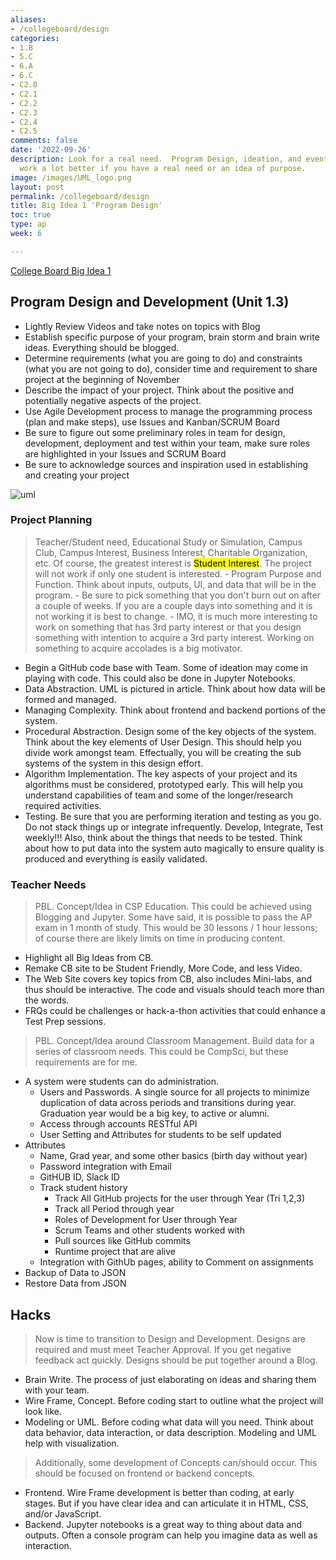 ```yaml
---
aliases:
- /collegeboard/design
categories:
- 1.B
- 5.C
- 6.A
- 6.C
- C2.0
- C2.1
- C2.2
- C2.3
- C2.4
- C2.5
comments: false
date: '2022-09-26'
description: Look for a real need.  Program Design, ideation, and eventual development
  work a lot better if you have a real need or an idea of purpose.
image: /images/UML_logo.png
layout: post
permalink: /collegeboard/design
title: Big Idea 1 'Program Design'
toc: true
type: ap
week: 6

---
```


[College Board Big Idea 1](https://apclassroom.collegeboard.org/103/home?unit=1)

## Program Design and Development (Unit 1.3)
- Lightly Review Videos and take notes on topics with Blog
- Establish specific purpose of your program, brain storm and brain write ideas. Everything should be blogged.
- Determine requirements (what you are going to do) and constraints (what you are not going to do), consider time and requirement to share project at the beginning of November
- Describe the impact of your project.  Think about the positive and potentially negative aspects of the project.
- Use Agile Development process to manage the programming process (plan and make steps), use Issues and Kanban/SCRUM Board
- Be sure to figure out some preliminary roles in team for design, development, deployment and test within your team, make sure roles are highlighted in your Issues and SCRUM Board
- Be sure to acknowledge sources and inspiration used in establishing and creating your project

![uml]({{site.baseurl}}/images/UML_logo.png)

### Project Planning
> Teacher/Student need, Educational Study or Simulation, Campus Club, Campus Interest, Business Interest, Charitable Organization, etc.  Of course, the greatest interest is <mark>Student Interest</mark>.  The project will not work if only one student is interested.
    - Program Purpose and Function.  Think about inputs, outputs, UI, and data that will be in the program.
    - Be sure to pick something that you don't burn out on after a couple of weeks.  If you are a couple days into something and it is not working it is best to change. 
    - IMO, it is much more interesting to work on something that has 3rd party interest or that you design something with intention to acquire a 3rd party interest.  Working on something to acquire accolades is a big motivator.
- Begin a GitHub code base with Team.  Some of ideation may come in playing with code.  This could also be done in Jupyter Notebooks.
- Data Abstraction.  UML is pictured in article.  Think about how data will be formed and managed.
- Managing Complexity.  Think about frontend and backend portions of the system.
- Procedural Abstraction.   Design some of the key objects of the system.  Think about the key elements of User Design.  This should help you divide work amongst team.   Effectually, you will be creating the sub systems of the system in this design effort.
- Algorithm Implementation.  The key aspects of your project and its algorithms must be considered, prototyped early.  This will help you understand capabilities of team and some of the longer/research required activities.
- Testing.  Be sure that you are performing iteration and testing as you go.  Do not stack things up or integrate infrequently.  Develop, Integrate, Test weekly!!!  Also, think about the things that needs to be tested.  Think about how to put data into the system auto magically to ensure quality is produced and everything is easily validated.

### Teacher Needs
> PBL. Concept/Idea in CSP Education.  This could be achieved using Blogging and Jupyter.  Some have said, it is possible to pass the AP exam in 1 month of study.  This would be 30 lessons / 1 hour lessons; of course there are likely limits on time in producing content.
- Highlight all Big Ideas from CB.
- Remake CB site to be Student Friendly, More Code, and less Video.
- The Web Site covers key topics from CB, also includes Mini-labs, and thus should be interactive.  The code and visuals should teach more than the words.
- FRQs could be challenges or hack-a-thon activities that could enhance a Test Prep sessions. 

> PBL. Concept/Idea around Classroom Management. Build data for a series of classroom needs.  This could be CompSci, but these requirements are for me.
- A system were students can do administration.  
    - Users and Passwords.   A single source for all projects to minimize duplication of data across periods and transitions during year.  Graduation year would be a big key, to active or alumni.
    - Access through accounts RESTful API
    - User Setting and Attributes for students to be self updated
- Attributes
    - Name, Grad year, and some other basics (birth day without year)
    - Password integration with Email
    - GitHUB ID, Slack ID
    - Track student history
        - Track All GitHub projects for the user through Year (Tri 1,2,3)
        - Track all Period through year
        - Roles of Development for User through Year
        - Scrum Teams and other students worked with
        - Pull sources like GitHub commits
        - Runtime project that are alive
    - Integration with GithUb pages, ability to Comment on assignments
- Backup of Data to JSON
- Restore Data from JSON

## Hacks
> Now is time to transition to Design and Development. Designs are required and must meet Teacher Approval.  If you get negative feedback act quickly.  Designs should be put together around a Blog. 
- Brain Write. The process of just elaborating on ideas and sharing them with your team.
- Wire Frame, Concept.  Before coding start to outline what the project will look like.
- Modeling or UML.  Before coding what data will you need.  Think about data behavior, data interaction, or data description.   Modeling and UML help with visualization.

> Additionally, some development of Concepts can/should occur.  This should be focused on frontend or backend concepts.
- Frontend.  Wire Frame development is better than coding, at early stages.  But if you have clear idea and can articulate it in HTML, CSS, and/or JavaScript.
- Backend. Jupyter notebooks is a great way to thing about data and outputs.  Often a console program can help you imagine data as well as interaction.